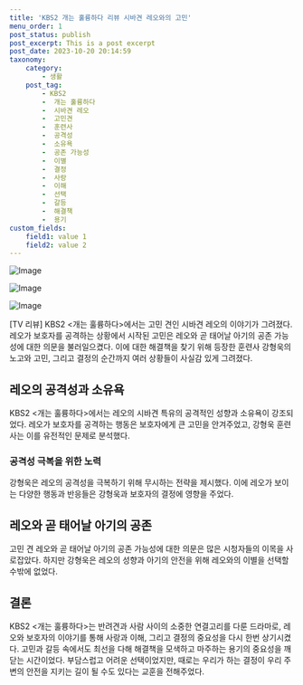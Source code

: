 ```yaml
---
title: 'KBS2 개는 훌륭하다 리뷰 시바견 레오와의 고민'
menu_order: 1
post_status: publish
post_excerpt: This is a post excerpt
post_date: 2023-10-20 20:14:59
taxonomy:
    category:
        - 생활
    post_tag:
        - KBS2
        -  개는 훌륭하다
        -  시바견 레오
        -  고민견
        -  훈련사
        -  공격성
        -  소유욕
        -  공존 가능성
        -  이별
        -  결정
        -  사랑
        -  이해
        -  선택
        -  갈등
        -  해결책
        -  용기
custom_fields:
    field1: value 1
    field2: value 2
---
```


![Image](https://imgnews.pstatic.net/image/047/2024/02/06/0002421459_001_20240206181001112.jpg?type=w647)

![Image](https://imgnews.pstatic.net/image/047/2024/02/06/0002421459_002_20240206181001151.jpg?type=w647)

![Image](https://imgnews.pstatic.net/image/047/2024/02/06/0002421459_003_20240206181001269.jpg?type=w647)


[TV 리뷰] KBS2 <개는 훌륭하다>에서는 고민 견인 시바견 레오의 이야기가 그려졌다. 레오가 보호자를 공격하는 상황에서 시작된 고민은 레오와 곧 태어날 아기의 공존 가능성에 대한 의문을 불러일으켰다. 이에 대한 해결책을 찾기 위해 등장한 훈련사 강형욱의 노고와 고민, 그리고 결정의 순간까지 여러 상황들이 사실감 있게 그려졌다.

## 레오의 공격성과 소유욕
KBS2 <개는 훌륭하다>에서는 레오의 시바견 특유의 공격적인 성향과 소유욕이 강조되었다. 레오가 보호자를 공격하는 행동은 보호자에게 큰 고민을 안겨주었고, 강형욱 훈련사는 이를 유전적인 문제로 분석했다. 

### 공격성 극복을 위한 노력
강형욱은 레오의 공격성을 극복하기 위해 무시하는 전략을 제시했다. 이에 레오가 보이는 다양한 행동과 반응들은 강형욱과 보호자의 결정에 영향을 주었다.

## 레오와 곧 태어날 아기의 공존
고민 견 레오와 곧 태어날 아기의 공존 가능성에 대한 의문은 많은 시청자들의 이목을 사로잡았다. 하지만 강형욱은 레오의 성향과 아기의 안전을 위해 레오와의 이별을 선택할 수밖에 없었다.

## 결론
KBS2 <개는 훌륭하다>는 반려견과 사람 사이의 소중한 연결고리를 다룬 드라마로, 레오와 보호자의 이야기를 통해 사랑과 이해, 그리고 결정의 중요성을 다시 한번 상기시켰다. 고민과 갈등 속에서도 최선을 다해 해결책을 모색하고 마주하는 용기의 중요성을 깨닫는 시간이었다. 부담스럽고 어려운 선택이었지만, 때로는 우리가 하는 결정이 우리 주변의 안전을 지키는 길이 될 수도 있다는 교훈을 전해주었다.
